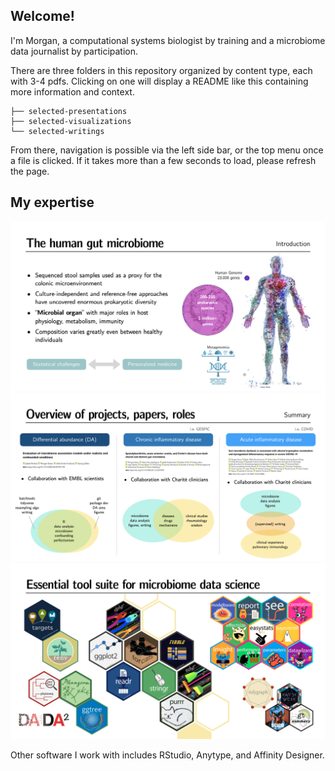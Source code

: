 ## Welcome!

I'm Morgan, a computational systems biologist by training and a microbiome data journalist by participation. 

There are three folders in this repository organized by content type, each with 3-4 pdfs. Clicking on one will display a README like this containing more information and context.

```           
├── selected-presentations
├── selected-visualizations
└── selected-writings 
```
From there, navigation is possible via the left side bar, or the top menu once a file is clicked. If it takes more than a few seconds to load, please refresh the page.

## My expertise
![](/tmp/gutbiome.png?raw=true "Optional Title")
![](/tmp/overview.png?raw=true "Optional Title")
![](/tmp/packages.png?raw=true "Optional Title")

Other software I work with includes RStudio, Anytype, and Affinity Designer.

